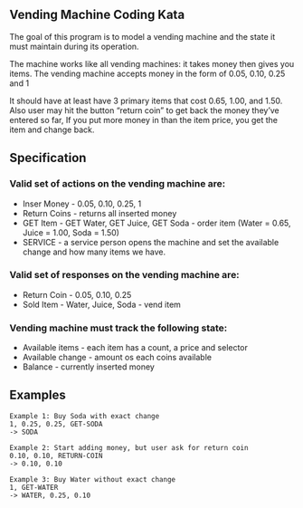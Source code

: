 ## Vending Machine Coding Kata

The goal of this program is to model a vending machine and the state it must maintain during its operation.

The machine works like all vending machines: it takes money then gives you items. The vending machine accepts money in the form of 0.05, 0.10, 0.25 and 1

It should have at least have 3 primary items that cost 0.65, 1.00, and 1.50. Also user may hit the button “return coin” to get back the money they’ve entered so far, If you put more money in than the item price, you get the item and change back.

## Specification

### Valid set of actions on the vending machine are:

* Inser Money  -  0.05, 0.10, 0.25, 1
* Return Coins -  returns all inserted money
* GET Item     -  GET Water, GET Juice, GET Soda - order item (Water = 0.65, Juice = 1.00, Soda = 1.50)
* SERVICE      -  a service person opens the machine and set the available change and how many items we have.

### Valid set of responses on the vending machine are:

* Return Coin - 0.05, 0.10, 0.25
* Sold Item   - Water,  Juice, Soda - vend item

### Vending machine must track the following state:

* Available items         - each item has a count, a price and selector
* Available change        - amount os each coins available
* Balance                 - currently inserted money
 
## Examples 
```
Example 1: Buy Soda with exact change
1, 0.25, 0.25, GET-SODA
-> SODA

Example 2: Start adding money, but user ask for return coin
0.10, 0.10, RETURN-COIN
-> 0.10, 0.10

Example 3: Buy Water without exact change
1, GET-WATER
-> WATER, 0.25, 0.10
```




